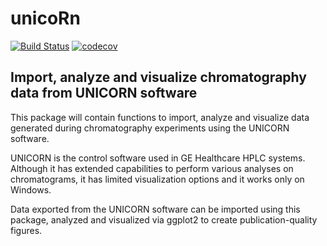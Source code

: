 # unicoRn

[![Build Status](https://travis-ci.org/cihanerkut/unicoRn.svg?branch=master)](https://travis-ci.org/cihanerkut/unicoRn) [![codecov](https://codecov.io/gh/cihanerkut/unicoRn/branch/master/graph/badge.svg)](https://codecov.io/gh/cihanerkut/unicoRn)

## Import, analyze and visualize chromatography data from UNICORN software

This package will contain functions to import, analyze and visualize data generated during chromatography experiments using the UNICORN software.

UNICORN is the control software used in GE Healthcare HPLC systems. Although it has extended capabilities to perform various analyses on chromatograms, it has limited visualization options and it works only on Windows.

Data exported from the UNICORN software can be imported using this package, analyzed and visualized via ggplot2 to create publication-quality figures.

